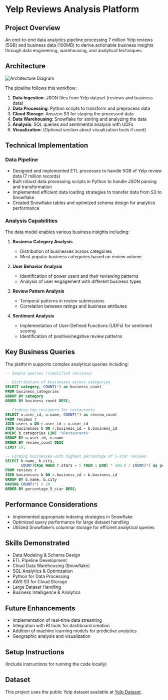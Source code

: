 # Yelp Reviews Analysis Platform

## Project Overview
An end-to-end data analytics pipeline processing 7 million Yelp reviews (5GB) and business data (100MB) to derive actionable business insights through data engineering, warehousing, and analytical techniques.

## Architecture
![Architecture Diagram](path/to/architecture_diagram.png)

The pipeline follows this workflow:
1. **Data Ingestion**: JSON files from Yelp dataset (reviews and business data)
2. **Data Processing**: Python scripts to transform and preprocess data
3. **Cloud Storage**: Amazon S3 for staging the processed data
4. **Data Warehousing**: Snowflake for storing and analyzing the data
5. **Analysis**: SQL queries and sentimental analysis with UDFs
6. **Visualization**: (Optional section about visualization tools if used)

## Technical Implementation

### Data Pipeline
- Designed and implemented ETL processes to handle 5GB of Yelp review data (7 million records)
- Built robust data processing scripts in Python to handle JSON parsing and transformation
- Implemented efficient data loading strategies to transfer data from S3 to Snowflake
- Created Snowflake tables and optimized schema design for analytics performance

### Analysis Capabilities
The data model enables various business insights including:

1. **Business Category Analysis**
   - Distribution of businesses across categories
   - Most popular business categories based on review volume

2. **User Behavior Analysis**
   - Identification of power users and their reviewing patterns
   - Analysis of user engagement with different business types

3. **Review Pattern Analysis**
   - Temporal patterns in review submissions
   - Correlation between ratings and business attributes

4. **Sentiment Analysis**
   - Implementation of User-Defined Functions (UDFs) for sentiment scoring
   - Identification of positive/negative review patterns

## Key Business Queries
The platform supports complex analytical queries including:

```sql
-- Sample queries (simplified versions)

-- Distribution of businesses across categories
SELECT category, COUNT(*) as business_count 
FROM business_categories 
GROUP BY category 
ORDER BY business_count DESC;

-- Finding top reviewers for restaurants
SELECT u.user_id, u.name, COUNT(*) as review_count
FROM reviews r
JOIN users u ON r.user_id = u.user_id
JOIN businesses b ON r.business_id = b.business_id
WHERE b.categories LIKE '%Restaurant%'
GROUP BY u.user_id, u.name
ORDER BY review_count DESC
LIMIT 10;

-- Finding businesses with highest percentage of 5-star reviews
SELECT b.name, b.city,
       COUNT(CASE WHEN r.stars = 5 THEN 1 END) * 100.0 / COUNT(*) as percentage_5_star
FROM reviews r
JOIN businesses b ON r.business_id = b.business_id
GROUP BY b.name, b.city
HAVING COUNT(*) > 20
ORDER BY percentage_5_star DESC;
```

## Performance Considerations
- Implemented appropriate indexing strategies in Snowflake
- Optimized query performance for large dataset handling
- Utilized Snowflake's columnar storage for efficient analytical queries

## Skills Demonstrated
- Data Modeling & Schema Design
- ETL Pipeline Development
- Cloud Data Warehousing (Snowflake)
- SQL Analytics & Optimization
- Python for Data Processing
- AWS S3 for Cloud Storage
- Large Dataset Handling
- Business Intelligence & Analytics

## Future Enhancements
- Implementation of real-time data streaming
- Integration with BI tools for dashboard creation
- Addition of machine learning models for predictive analytics
- Geographic analysis and visualization

## Setup Instructions
(Include instructions for running the code locally)

## Dataset
This project uses the public Yelp dataset available at [Yelp Dataset](https://www.yelp.com/dataset).
